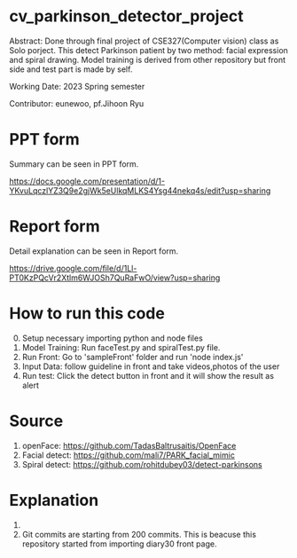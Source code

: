 # cv_parkinson_detector_project

Abstract: Done through final project of CSE327(Computer vision) class as Solo porject.
This detect Parkinson patient by two method: facial expression and spiral drawing.
Model training is derived from other repository but front side and test part is made by self.

Working Date: 2023 Spring semester

Contributor: eunewoo, pf.Jihoon Ryu

# PPT form
Summary can be seen in PPT form.

https://docs.google.com/presentation/d/1-YKvuLqczlYZ3Q9e2gjWk5eUlkqMLKS4Ysg44nekq4s/edit?usp=sharing

# Report form
Detail explanation can be seen in Report form.

https://drive.google.com/file/d/1Ll-PT0KzPQcVr2Xtlm6WJOSh7QuRaFwO/view?usp=sharing 

# How to run this code
0. Setup necessary importing python and node files
1. Model Training: Run faceTest.py and spiralTest.py file.
2. Run Front: Go to 'sampleFront' folder and run 'node index.js'
3. Input Data: follow guideline in front and take videos,photos of the user
4. Run test: Click the detect button in front and it will show the result as alert

# Source
1. openFace: https://github.com/TadasBaltrusaitis/OpenFace
2. Facial detect: https://github.com/mali7/PARK_facial_mimic
3. Spiral detect: https://github.com/rohitdubey03/detect-parkinsons

# Explanation
1. 
2. Git commits are starting from 200 commits. This is beacuse this repository started from importing diary30 front page.


